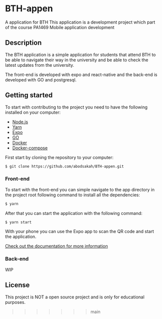 # BTH-appen
A application for BTH
This application is a development project which part of the course PA1469 Mobile application development

## Description
The BTH application is a simple application for students that attend BTH to be able to navigate their way in the university and be able to check the latest updates from the university.

The front-end is developed with expo and react-native and the back-end is developed with GO and postgresql.

## Getting started

To start with contributing to the project you need to have the following installed on your computer:
- [Node.js](https://nodejs.org/en/)
- [Yarn](https://yarnpkg.com/en/)
- [Expo](https://expo.io/)
- [GO](https://golang.org/)
- [Docker](https://www.docker.com/)
- [Docker-compose](https://docs.docker.com/compose/)

First start by cloning the repository to your computer:
```bash
$ git clone https://github.com/abodsakah/BTH-appen.git
```


### Front-end
To start with the front-end you can simple navigate to the app directory in the project root following command to install all the dependencies:
```bash
$ yarn
```

After that you can start the application with the following command:
```bash
$ yarn start
```

With your phone you can use the Expo app to scan the QR code and start the application.

[Check out the documentation for more information](./Docs/Front-end.md)

### Back-end
WIP

## License
This project is NOT a open source project and is only for educational purposes.
>>>>>>> main
